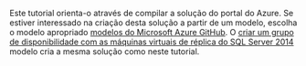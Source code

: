 Este tutorial orienta-o através de compilar a solução do portal do Azure. Se estiver interessado na criação desta solução a partir de um modelo, escolha o modelo apropriado [modelos do Microsoft Azure GitHub](http://github.com/Azure/azure-quickstart-templates). O [criar um grupo de disponibilidade com as máquinas virtuais de réplica do SQL Server 2014](http://github.com/Azure/azure-quickstart-templates/tree/master/sqlvm-alwayson-cluster) modelo cria a mesma solução como neste tutorial. 

